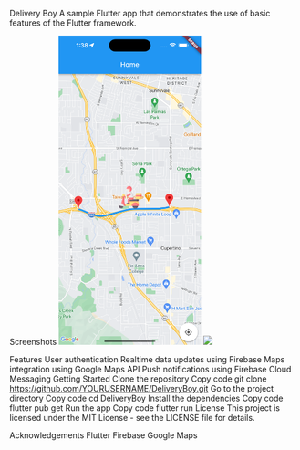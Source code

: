 Delivery Boy
A sample Flutter app that demonstrates the use of basic features of the Flutter framework.

Screenshots
<img src="screenshots/screenshot1.png" width="250"> <img src="screenshots/screenshot2.png" width="250">

Features
User authentication
Realtime data updates using Firebase
Maps integration using Google Maps API
Push notifications using Firebase Cloud Messaging
Getting Started
Clone the repository
Copy code
git clone https://github.com/YOURUSERNAME/DeliveryBoy.git
Go to the project directory
Copy code
cd DeliveryBoy
Install the dependencies
Copy code
flutter pub get
Run the app
Copy code
flutter run
License
This project is licensed under the MIT License - see the LICENSE file for details.

Acknowledgements
Flutter
Firebase
Google Maps